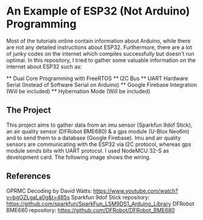 # An Example of ESP32 (Not Arduino) Programming

Most of the tutorials online contain information about Arduino, while there are not any detailed instructions about ESP32. Furthermore, there are a lot of junky codes on the internet which compiles successfully but doesn't run optimal. In this repository, I tried to gather some valuable information on the internet about ESP32 such as:

** Dual Core Programming with FreeRTOS
** I2C Bus
** UART Hardware Serial (Instead of Software Serial on Arduino)
** Google Firebase Integration (Will be included)
** Hybernation Mode (Will be included)

## The Project

This project aims to gather data from an imu sensor (Sparkfun 9dof Stick), an air quality sensor (DFRobot BME680) & a gps module (U-Blox Neo6m) and to send them to a database (Google Firebase). Imu and air quality sensors are communicating with the ESP32 via I2C protocol, whereas gps module sends bits with UART protocol. I used NodeMCU 32-S as development card. The following image shows the wiring.

## References

GPRMC Decoding by David Watts: https://www.youtube.com/watch?v=bgOZLgaLa0g&t=485s
Sparkfun 9dof Stick repository: https://github.com/sparkfun/SparkFun_LSM9DS1_Arduino_Library
DFRobot BME680 repository: https://github.com/DFRobot/DFRobot_BME680
